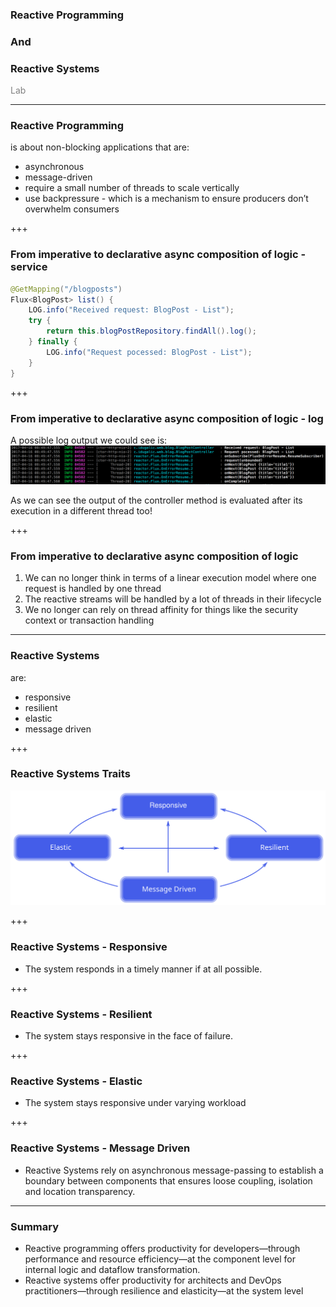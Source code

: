 ### Reactive Programming
### And
### Reactive Systems

<span style="color:gray">Lab</span>

---

### Reactive Programming

is about non-blocking applications that are:

  - asynchronous
  - message-driven
  - require a small number of threads to scale vertically
  - use backpressure - which is a mechanism to ensure producers don’t overwhelm consumers

+++

### From imperative to declarative async composition of logic - service

```java
@GetMapping("/blogposts")
Flux<BlogPost> list() {
	LOG.info("Received request: BlogPost - List");
	try {
		return this.blogPostRepository.findAll().log();
	} finally {
		LOG.info("Request pocessed: BlogPost - List");
	}
}
```

+++

### From imperative to declarative async composition of logic - log

A possible log output we could see is:
![Log - Reactive](logs-reactive.png?raw=true)

As we can see the output of the controller method is evaluated after its execution in a different thread too!

+++

### From imperative to declarative async composition of logic

<ol>
<li class="fragment" data-fragment-index="1">We can no longer think in terms of a linear execution model where one request is handled by one thread</li>
<li class="fragment" data-fragment-index="2">The reactive streams will be handled by a lot of threads in their lifecycle</li>
<li class="fragment" data-fragment-index="3">We no longer can rely on thread affinity for things like the security context or transaction handling</li>
</ol>

---

### Reactive Systems

are:

  - responsive
  - resilient
  - elastic
  - message driven
  
+++

### Reactive Systems Traits

![Reactive Traits](reactive-traits.svg)

+++

### Reactive Systems - Responsive

  - The system responds in a timely manner if at all possible.

+++

### Reactive Systems - Resilient

  - The system stays responsive in the face of failure.

+++

### Reactive Systems - Elastic

  - The system stays responsive under varying workload

+++

### Reactive Systems - Message Driven

  - Reactive Systems rely on asynchronous message-passing to establish a boundary between components that ensures loose coupling, isolation and location transparency. 

---

### Summary

 - Reactive programming offers productivity for developers—through performance and resource efficiency—at the component level for internal logic and dataflow transformation. 
 - Reactive systems offer productivity for architects and DevOps practitioners—through resilience and elasticity—at the system level
 
